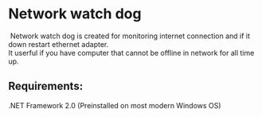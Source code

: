 ﻿<h1>Network watch dog</h1>
﻿
Network watch dog is created for monitoring internet connection and if it down restart ethernet adapter.
<br>
It userful if you have computer that cannot be offline in network for all time up.

<h2>Requirements:</h2>
.NET Framework 2.0 (Preinstalled on most modern Windows OS)
